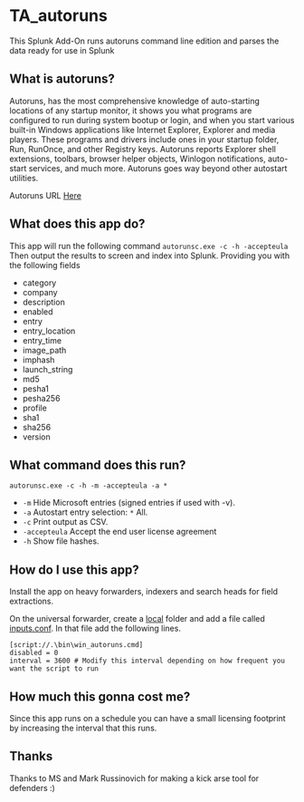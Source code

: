 # TA_autoruns
This Splunk Add-On runs autoruns command line edition and parses the data ready for use in Splunk
## What is autoruns?
Autoruns, has the most comprehensive knowledge of auto-starting locations of any startup monitor, it shows you what programs are configured to run during system bootup or login, and when you start various built-in Windows applications like Internet Explorer, Explorer and media players. These programs and drivers include ones in your startup folder, Run, RunOnce, and other Registry keys. Autoruns reports Explorer shell extensions, toolbars, browser helper objects, Winlogon notifications, auto-start services, and much more. Autoruns goes way beyond other autostart utilities.

Autoruns URL [Here](https://docs.microsoft.com/en-us/sysinternals/downloads/autoruns)

## What does this app do?
This app will run the following command 
`autorunsc.exe -c -h -accepteula`
Then output the results to screen and index into Splunk.  Providing you with the following fields
- category
- company
- description
- enabled
- entry
- entry_location
- entry_time
- image_path
- imphash
- launch_string
- md5
- pesha1
- pesha256
- profile
- sha1
- sha256
- version

## What command does this run?
```autorunsc.exe -c -h -m -accepteula -a *```
- ```-m```	Hide Microsoft entries (signed entries if used with -v).
- ```-a```	Autostart entry selection: ```*```	All.
- ```-c```  Print output as CSV.
- ```-accepteula``` Accept the end user license agreement
- ```-h```  Show file hashes.
## How do I use this app?
Install the app on heavy forwarders, indexers and search heads for field extractions.

On the universal forwarder, create a [local](https://docs.splunk.com/Documentation/Splunk/8.0.1/Admin/Configurationfiledirectories) folder and add a file called [inputs.conf](https://docs.splunk.com/Documentation/Splunk/latest/Admin/inputsconf).  In  that file add the following lines.
```
[script://.\bin\win_autoruns.cmd]
disabled = 0
interval = 3600 # Modify this interval depending on how frequent you want the script to run
```
## How much this gonna cost me?
Since this app runs on a schedule you can have a small licensing footprint by increasing the interval that this runs.  

## Thanks   
Thanks to MS and Mark Russinovich for making a kick arse tool for defenders :)

    
